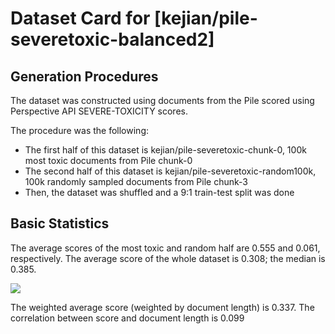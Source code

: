 
# Dataset Card for [kejian/pile-severetoxic-balanced2]

## Generation Procedures 

The dataset was constructed using documents from the Pile scored using Perspective API SEVERE-TOXICITY scores.

The procedure was the following:
- The first half of this dataset is kejian/pile-severetoxic-chunk-0, 100k most toxic documents from Pile chunk-0
- The second half of this dataset is kejian/pile-severetoxic-random100k, 100k randomly sampled documents from Pile chunk-3
- Then, the dataset was shuffled and a 9:1 train-test split was done

## Basic Statistics 

The average scores of the most toxic and random half are 0.555 and 0.061, respectively. The average score of the whole dataset is 0.308; the median is 0.385.

![](https://huggingface.co/datasets/kejian/pile-severetoxic-balanced2/resolve/main/score-hist-all.png)

The weighted average score (weighted by document length) is 0.337. The correlation between score and document length is 0.099
